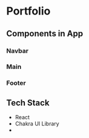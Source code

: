 # Portfolio 

 ## Components in App
  ### Navbar 
  ### Main 
  ### Footer


 
## Tech Stack 
  - React 
  - Chakra UI Library 
  - 
